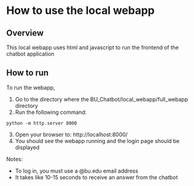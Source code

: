 # How to use the local webapp

## Overview
This local webapp uses html and javascript to run the frontend of the chatbot application

## How to run
To run the webapp,
1. Go to the directory where the BU_Chatbot/local_webapp/full_webapp directory
2. Run the following command:
```
python -m http.server 8000
```
3. Open your browser to: http://localhost:8000/
4. You should see the webapp running and the login page should be displayed

Notes: 
- To log in, you must use a @bu.edu email address
- It takes like 10-15 seconds to receive an answer from the chatbot